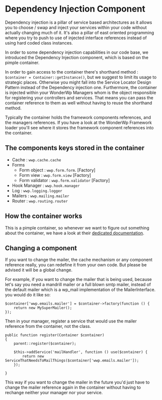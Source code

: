 # Dependency Injection Component

Dependency injection is a pillar of service based architectures as it allows you to choose / swap and inject your services within your code without actually changing much of it. It's also a pillar of east oriented programming where you try to push to use of injected interface references instead of using hard coded class instances.

In order to some dependency injection capabilities in our code base, we introduced the Dependency Injection component, which is based on the pimple container.

In order to gain access to the container there's shorthand method : `$container = Container::getInstance()`, but we suggest to limit its usage to strategic places. Otherwise you might fall into the Service Locator Design Pattern instead of the Dependency injection one. Furthermore, the container is injected within your WonderWp Managers whom is the object responsible for registering your controllers and services. That means you can pass the container reference to them as well without having to reuse the shorthand method.

Typically the container holds the framework components references, and the managers references. If you have a look at the WonderWp Framework loader you'll see where it stores the framework component references into the container.

## The components keys stored in the container

- Cache : `wwp.cache.cache`
- Forms
	- Form object : `wwp.form.form`. [Factory]
	- Form view : `wwp.form.view` [Factory]
	- Form validator : `wwp.form.validator` [Factory]
- Hook Manager : `wwp.hook.manager`
- Log : `wwp.logging.logger`
- Mailers : `wwp.mailing.mailer`	
- Router : `wwp.routing.router`

## How the container works

This is a pimple container, so whenever we want to figure out something about the container, we have a look at their [dedicated documentation](https://pimple.symfony.com/).

## Changing a component

If you want to change the mailer, the cache mechanism or any component reference really, you can redefine it from your own code. But please be advised it will be a global change.

For example, if you want to change the mailer that is being used, because let's say you need a mandrill mailer or a full blown smtp mailer, instead of the default mailer which is a wp_mail implementation of the MailerInterface. you would do it like so:

```
$container['wwp.emails.mailer'] = $container->factory(function () {
    return new MySuperMailer();
});
```

Then in your manager, register a service that would use the mailer reference from the container, not the class.

```
public function register(Container $container)
{
    parent::register($container);
    
    $this->addService('mailHandler', function () use($container) {
        return new ServiceThatNeedsToMailThings($container['wwp.emails.mailer']);
    });    
    
}
```

This way if you want to change the mailer in the future you'd just have to change the mailer reference again in the container without having to rechange neither your manager nor your service.